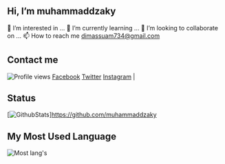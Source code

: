 ## Hi, I’m muhammaddzaky
👀 I’m interested in ...
🌱 I’m currently learning ...
💞️ I’m looking to collaborate on ...
📫 How to reach me dimassuam734@gmail.com
## Contact me
![Profile views](https://komarev.com/ghpvc/?username=muhammaddzaky&color=brightgreen)
[Facebook](https://facebook.com/dzakychanx) [Twitter](https://twitter.com/dj_dzaky![22](https://user-images.githubusercontent.com/58392246/123425648-998bb480-d5ec-11eb-92da-ba2ba7c772d4.jpg)
) [Instagram](https://instagram.com/dzakychanxd) | 
## Status
[![GithubStats](https://github-readme-stats.vercel.app/api?username=muhammaddzaky&show_icons=true)]https://github.com/muhammaddzaky

## My Most Used Language

![Most lang's](https://github-readme-stats.vercel.app/api/top-langs/?username=muhammaddzaky&langs_count=6&layout=compact)
